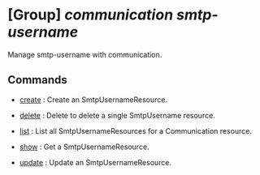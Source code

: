 # [Group] _communication smtp-username_

Manage smtp-username with communication.

## Commands

- [create](/Commands/communication/smtp-username/_create.md)
: Create an SmtpUsernameResource.

- [delete](/Commands/communication/smtp-username/_delete.md)
: Delete to delete a single SmtpUsername resource.

- [list](/Commands/communication/smtp-username/_list.md)
: List all SmtpUsernameResources for a Communication resource.

- [show](/Commands/communication/smtp-username/_show.md)
: Get a SmtpUsernameResource.

- [update](/Commands/communication/smtp-username/_update.md)
: Update an SmtpUsernameResource.

